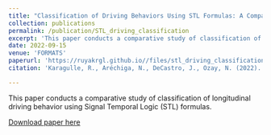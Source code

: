 ```yaml
---
title: "Classification of Driving Behaviors Using STL Formulas: A Comparative Study"
collection: publications
permalink: /publication/STL_driving_classification
excerpt: 'This paper conducts a comparative study of classification of longitudinal driving behavior using Signal Temporal Logic (STL) formulas. '
date: 2022-09-15
venue: 'FORMATS'
paperurl: 'https://ruyakrgl.github.io//files/stl_driving_classification.pdf'
citation: 'Karagulle, R., Aréchiga, N., DeCastro, J., Ozay, N. (2022). Classification of Driving Behaviors Using STL Formulas: A Comparative Study. In: Bogomolov, S., Parker, D. (eds) Formal Modeling and Analysis of Timed Systems. FORMATS 2022. Lecture Notes in Computer Science, vol 13465. Springer, Cham. https://doi.org/10.1007/978-3-031-15839-1_9.'

---
```

This paper conducts a comparative study of classification of longitudinal driving behavior using Signal Temporal Logic (STL) formulas.

[Download paper here]('https://ruyakrgl.github.io//files/stl_driving_classification.pdf')

<!-- Recommended citation: Karagulle, R., Aréchiga, N., DeCastro, J., Ozay, N. (2022). Classification of Driving Behaviors Using STL Formulas: A Comparative Study. In: Bogomolov, S., Parker, D. (eds) Formal Modeling and Analysis of Timed Systems. FORMATS 2022. Lecture Notes in Computer Science, vol 13465. Springer, Cham. https://doi.org/10.1007/978-3-031-15839-1_9. -->